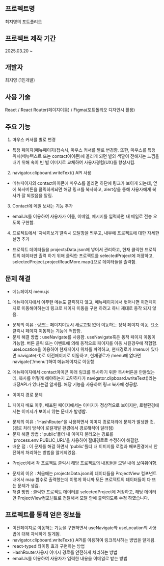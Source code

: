 ## 프로젝트명
최지영의 포트폴리오

## 프로젝트 제작 기간
2025.03.20 ~

## 개발자
최지영 (1인개발)

## 사용 기술
React / React Router(페이지이동) / Figma(포트폴리오 디자인시 활용)

## 주요 기능
1. 마우스 커서를 별로 변경
- 특정 페이지(메뉴페이지)접속시, 마우스 커서를 별로 변경함. 또한, 마우스를 특정 위치(메뉴텍스트 또는 contact아이콘)에 올리게 되면 별의 색깔이 전해지는 느낌을 내기 위해 속이 빈 별 이미지로 교체하여 사용자경험(UX)를 향상시킴.

2. navigator.clipboard.writeText() API 사용
- 메뉴페이지의 contact아이콘에 마우스를 올리면 하단에 링크가 보이게 되는데, 옆에 복사버튼을 클릭하게되면 해당 링크를 복사하고, alert창을 통해 사용자에게 복사가 잘 되었음을 알림.

3. Contact에 메일 보내는 기능 추가
- emailJs를 이용하여 사용자가 이름, 이메일, 메시지를 입력하면 내 메일로 전송 오도록 구현함.
  
4. 프로젝트에서 '자세히보기'클릭시 모달창을 띄우고, 내부에 프로젝트에 대한 자세한 설명 추가
- 프로젝트 데이터들을 projectsData.json에 넣어서 관리하고, 현재 클릭한 프로젝트의 데이터만 출력 하기 위해 클릭한 프로젝트를 selectedProject에 저장하고, selectedProject.projectReadMore.map()으로 데이터들을 출력함.

## 문제 해결
- 메뉴페이지 menu.js
1. 메뉴페이지에서 아무런 메뉴도 클릭하지 않고, 메뉴페이지에서 벗어나면 이전페이지로 이동해야하는데 링크로 페이지 이동을 구현 하려고 하니 제대로 동작 되지 않음.
* 문제의 이유 : 링크는 페이지이동시 새로고침 없이 이동하는 정적 페이지 이동. 요소 클릭시 페이지 이동하는 기능에 적합함.
* 문제 해결 방법 : useNavigate를 사용함. useNavigate훅은 동적 페이지 이동이 가능함. 버튼 클릭 또는 이벤트에 의해 동적으로 페이지를 이동 시킬경우에 적합함. useLocation을 이용하여 현재페이지 위치를 파악하고, 현재경로가 /menu에 있다면 navigate(-1)로 이전페이지로 이동하고, 현재경로가 /menu에 없다면 navigate('/menu')하여 메뉴페이지로 이동함

2. 메뉴페이지에서 contact아이콘 아래 링크를 복사하기 위한 복사버튼을 만들었는데, 복사를 어떻게 해야하는지 고민하다가 navigator.clipboard.writeText()라는 내장API가 있다는걸 알게됨. 해당 기능을 사용하여 링크 복사에 성공함.

- 이미지 경로 문제
1. 페이지 배포 이후, 배포된 페이지에서는 이미지가 정상적으로 보이지만, 로컬환경에서는 이미지가 보이지 않는 문제가 발생함.
* 문제의 이유 : 'HashRouter'을 사용하면서 이미지 경로처리에 문제가 발생한 것. (경로 처리 방식이 로컬개발 환경에서 경로해석이 달라짐)
* 문재 해결 방법 : 'public'폴더 내 이미지 불러오는 경로를 'process.env.PUBLIC_URL'을 사용하여 절대경로로 수정하여 해결함.
* 배운 점 : 이 문제를 해결 하면서 'public'폴더 내 이미지를 로컬과 배포환경에서 안전하게 처리하는 방법을 알게되었음.


- Project에서 각 프로젝트 클릭시 해당 프로젝트의 내용들을 모달 내에 보여줘야함. 
* 문제의 이유 : 처음에는 projectsData.json의 데이터들을 ProjectView 컴포넌트 내에서 map 함수로 출력했는데 이렇게 하니까 모든 프로젝트의 데이터들이 다 뜨는 문제가 생김.
* 해결 방법 : 클릭한 프로젝트 데이터를 selectedProject에 저장하고, 해당 데이터만 ProjectView컴포넌트로 전달해서 모달 안에 출력되도록 수정 하였습니다.

## 프로젝트를 통해 얻은 정보들
- 이전페이지로 이동하는 기능을 구현하면서 useNavigate와 useLocation의 사용법에 대해 자세하게 알게됨.
- navigator.clipboard.writeText() API를 이용하여 링크복사하는 방법을 알게됨.
- react-typed 타이핑 효과 구현하는 방법
- HashRouter사용시 이미지 경로를 안전하게 처리하는 방법
- emailJs를 이용하여 사용자가 입력한 내용을 이메일로 받는 방법

